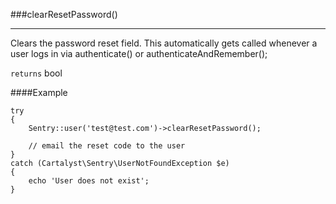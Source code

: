 <a id="clearResetPassword"></a>
###clearResetPassword()

----------

Clears the password reset field. This automatically gets called whenever a user logs in via authenticate() or authenticateAndRemember();

`returns` bool

####Example

	try
	{
		Sentry::user('test@test.com')->clearResetPassword();

		// email the reset code to the user
	}
	catch (Cartalyst\Sentry\UserNotFoundException $e)
	{
		echo 'User does not exist';
	}